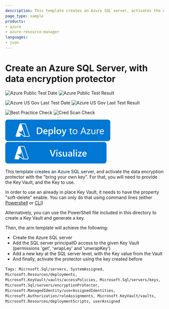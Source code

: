 ```yaml
---
description: This template creates an Azure SQL server, activates the data encryption protector using a given key stored in a given Key Vault
page_type: sample
products:
- azure
- azure-resource-manager
languages:
- json
---
```

# Create an Azure SQL Server, with data encryption protector

![Azure Public Test Date](https://azurequickstartsservice.blob.core.windows.net/badges/application-workloads/sql/sql-encryption-protector-byok/PublicLastTestDate.svg)
![Azure Public Test Result](https://azurequickstartsservice.blob.core.windows.net/badges/application-workloads/sql/sql-encryption-protector-byok/PublicDeployment.svg)

![Azure US Gov Last Test Date](https://azurequickstartsservice.blob.core.windows.net/badges/application-workloads/sql/sql-encryption-protector-byok/FairfaxLastTestDate.svg)
![Azure US Gov Last Test Result](https://azurequickstartsservice.blob.core.windows.net/badges/application-workloads/sql/sql-encryption-protector-byok/FairfaxDeployment.svg)

![Best Practice Check](https://azurequickstartsservice.blob.core.windows.net/badges/application-workloads/sql/sql-encryption-protector-byok/BestPracticeResult.svg)
![Cred Scan Check](https://azurequickstartsservice.blob.core.windows.net/badges/application-workloads/sql/sql-encryption-protector-byok/CredScanResult.svg)

[![Deploy To Azure](https://raw.githubusercontent.com/Azure/azure-quickstart-templates/master/1-CONTRIBUTION-GUIDE/images/deploytoazure.svg?sanitize=true)](https://portal.azure.com/#create/Microsoft.Template/uri/https%3A%2F%2Fraw.githubusercontent.com%2FAzure%2Fazure-quickstart-templates%2Fmaster%2Fapplication-workloads%2Fsql%2Fsql-encryption-protector-byok%2Fazuredeploy.json)
[![Visualize](https://raw.githubusercontent.com/Azure/azure-quickstart-templates/master/1-CONTRIBUTION-GUIDE/images/visualizebutton.svg?sanitize=true)](http://armviz.io/#/?load=https%3A%2F%2Fraw.githubusercontent.com%2FAzure%2Fazure-quickstart-templates%2Fmaster%2Fapplication-workloads%2Fsql%2Fsql-encryption-protector-byok%2Fazuredeploy.json)

This template creates an Azure SQL server, and activate the data encryption protector with the "bring your own key". For that, you will need to provide the Key Vault, and the Key to use.

In order to use an already in place Key Vault, it needs to have the property "soft-delete" enable. You can only do that using command lines (either [Powershell](https://docs.microsoft.com/azure/key-vault/key-vault-soft-delete-powershell) or [CLI](https://docs.microsoft.com/azure/key-vault/key-vault-soft-delete-cli))

Alternatively, you can use the PowerShell file included in this directory to create a Key Vault and generate a key.

 Then, the arm template will achieve the following:
 * Create the Azure SQL server
 * Add the SQL server principalID access to the given Key Vault (permissions 'get', 'wrapLey' and 'unwrapKey')
 * Add a new key at the SQL server level, with the Key value from the Vault
 * And finally, activate the protector using the key created before

`Tags: Microsoft.Sql/servers, SystemAssigned, Microsoft.Resources/deployments, Microsoft.KeyVault/vaults/accessPolicies, Microsoft.Sql/servers/keys, Microsoft.Sql/servers/encryptionProtector, Microsoft.ManagedIdentity/userAssignedIdentities, Microsoft.Authorization/roleAssignments, Microsoft.KeyVault/vaults, Microsoft.Resources/deploymentScripts, userAssigned`
